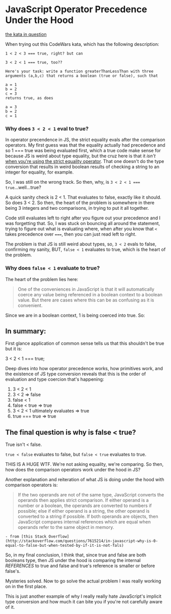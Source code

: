 # JavaScript Operator Precedence Under the Hood

[the kata in question](https://www.codewars.com/kata/noobcode-02-tricky-questions-primitives-and-operator-precedence)

When trying out this CodeWars kata, which has the following description: 

```
1 < 2 < 3 === true, right? but can

3 < 2 < 1 === true, too??

Here's your task: write a function greaterThanLessThan with three arguments (a,b,c) that returns a boolean (true or false), such that

a = 1
b = 2
c = 3
returns true, as does

a = 3
b = 2
c = 1
``` 
### Why does ```3 < 2 < 1``` eval to true?

In operator precendence in JS, the strict equality evals after the comparison operators. My first guess was that the equality actually had precedence and so 1 === true was being evaluated first, which a true code make sense for because JS is weird about type equality, but the cruz here is that it *isn't* [when you're using the strict equality operator](https://developer.mozilla.org/en-US/docs/Web/JavaScript/Reference/Operators/Comparison_Operators#Identity). That one doesn't do the type conversion that results in weird boolean results of checking a string to an integer for equality, for example. 

So, I was still on the wrong track. So then, why, is ```3 < 2 < 1 === true```...well...true? 

A quick sanity check is 2 < 1. That evaluates to false, exactly like it should. So does 3 < 2. So then, the heart of the problem is somewhere in there being 3 integers and two comparisons, in trying to put it all together. 

Code still evaluates left to right after you figure out your precedence and I was forgetting that. So, I was stuck on bouncing all around the statement, trying to figure out what is evaluating where, when after you know that ```<``` takes precedence over ```===```, then you can just read left to right. 

The problem is that JS is still weird about types, so, ```3 < 2``` evals to false, confirming my sanity, BUT, ```false < 1``` evaluates to true, which is the heart of the problem. 

### Why does ```false < 1``` evaluate to true?  

The heart of the problem lies here: 

> One of the conveniences in JavaScript is that it will automatically coerce any value being referenced in a boolean context to a boolean value. But there are cases where this can be as confusing as it is convenient. 

Since we are in a boolean context, 1 is being coerced into true. So: 



## In summary: 

First glance application of common sense tells us that this shouldn't be true but it is: 

3 < 2 < 1 === true; 

Deep dives into how operator precedence works, how primitives work, and the existence of JS type conversion reveals that this is the order of evaluation and type coercion that's happening: 

1. 3 < 2 < 1 
2. 3 < 2 => false 
3. false < 1 
4. false < true => true
5. 3 < 2 < 1 ultimately evaluates => true 
6. true === true => true 

## The final question is why is false < true? 

True isn't < false. 

```true < false``` evaluates to false, but ```false < true``` evaluates to true. 

THIS IS A HUGE WTF. We're not asking equality, we're comparing. So then, how does the comparison operators work under the hood in JS? 

Another explanation and reiteration of what JS is doing under the hood with comparison operators is: 

> If the two operands are not of the same type, JavaScript converts the operands then applies strict comparison. If either operand is a number or a boolean, the operands are converted to numbers if possible; else if either operand is a string, the other operand is converted to a string if possible. If both operands are objects, then JavaScript compares internal references which are equal when operands refer to the same object in memory. 

	- from [this Stack Overflow](http://stackoverflow.com/questions/7615214/in-javascript-why-is-0-equal-to-false-but-when-tested-by-if-it-is-not-fals)


So, in my final conclusion, I think that, since true and false are both booleans type, then JS under the hood is comparing the internal *REFERENCES* to true and false and true's reference is smaller or before false's. 

Mysteries solved. Now to go solve the actual problem I was really working on in the first place. 

This is just another example of why I really really hate JavaScript's implicit type conversion and how much it can bite you if you're not carefully aware of it.